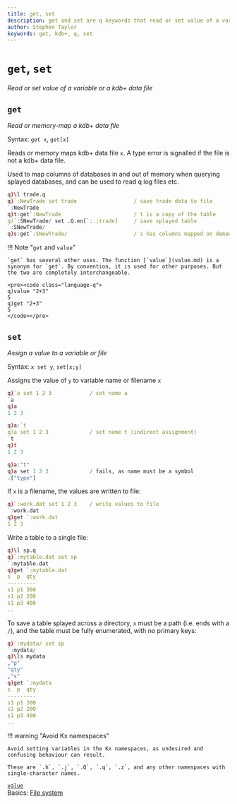 ```yaml
---
title: get, set
description: get and set are q keywords that read or set value of a variable or a kdb+ data file.
author: Stephen Taylor
keywords: get, kdb+, q, set
---
```

# `get`, `set`

_Read or set value of a variable or a kdb+ data file_




## `get`

_Read or memory-map a kdb+ data file_

Syntax: `get x`, `get[x]`

Reads or memory maps kdb+ data file `x`. 
A type error is signalled if the file is not a kdb+ data file.

Used to map columns of databases in and out of memory when querying splayed databases, and can be used to read q log files etc.

```q
q)\l trade.q
q)`:NewTrade set trade                  / save trade data to file
`:NewTrade
q)t:get`:NewTrade                       / t is a copy of the table
q)`:SNewTrade/ set .Q.en[`:.;trade]     / save splayed table
`:SNewTrade/
q)s:get`:SNewTrade/                     / s has columns mapped on demand
```

!!! Note "`get` and `value`"

    `get` has several other uses. The function [`value`](value.md) is a synonym for `get`. By convention, it is used for other purposes. But the two are completely interchangeable.

    <pre><code class="language-q">
    q)value "2+3"
    5
    q)get "2+3"
    5
    </code></pre>

<!-- FIXME: describe other uses. -->




## `set`

_Assign a value to a variable or file_

Syntax: `x set y`, `set[x;y]`

Assigns the value of `y` to variable name or filename `x`

```q
q)`a set 1 2 3            / set name a
`a
q)a
1 2 3

q)a:`t
q)a set 1 2 3             / set name t (indirect assignment)
`t
q)t
1 2 3

q)a:"t"
q)a set 1 2 3             / fails, as name must be a symbol
:["type"]
```

If `x` is a filename, the values are written to file:

```q
q)`:work.dat set 1 2 3    / write values to file
`:work.dat
q)get `:work.dat
1 2 3
```

Write a table to a single file:

```q
q)\l sp.q
q)`:mytable.dat set sp
`:mytable.dat
q)get `:mytable.dat
s  p  qty
---------
s1 p1 300
s1 p2 200
s1 p3 400
..
```

To save a table splayed across a directory, `x` must be a path (i.e. ends with a `/`), and the table must be fully enumerated, with no primary keys:

```q
q)`:mydata/ set sp
`:mydata/
q)\ls mydata
,"p"
"qty"
,"s"
q)get `:mydata
s  p  qty
---------
s1 p1 300
s1 p2 200
s1 p3 400
..
```

!!! warning "Avoid Kx namespaces"

    Avoid setting variables in the Kx namespaces, as undesired and confusing behaviour can result.

    These are `.h`, `.j`, `.Q`, `.q`, `.z`, and any other namespaces with single-character names.


<i class="far fa-hand-point-right"></i>
[`value`](value.md)  
Basics: [File system](../basics/files.md)

